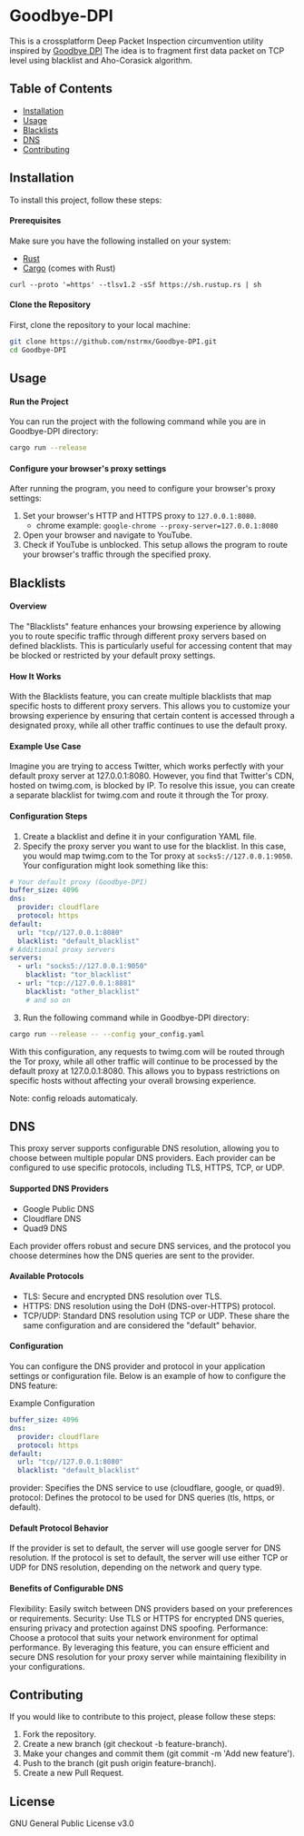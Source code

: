 # Goodbye-DPI
This is a crossplatform Deep Packet Inspection circumvention utility inspired by [Goodbye DPI](https://github.com/ValdikSS/GoodbyeDPI)
The idea is to fragment first data packet on TCP level using blacklist and Aho-Corasick algorithm.

## Table of Contents

- [Installation](#installation)
- [Usage](#usage)
- [Blacklists](#blacklists)
- [DNS](#dns)
- [Contributing](#contributing)

## Installation
To install this project, follow these steps:

#### Prerequisites
Make sure you have the following installed on your system:

- [Rust](https://www.rust-lang.org/tools/install)
- [Cargo](https://doc.rust-lang.org/cargo/getting-started/installation.html) (comes with Rust)


```
curl --proto '=https' --tlsv1.2 -sSf https://sh.rustup.rs | sh
```

#### Clone the Repository
First, clone the repository to your local machine:

```bash
git clone https://github.com/nstrmx/Goodbye-DPI.git
cd Goodbye-DPI
```

## Usage
#### Run the Project
You can run the project with the following command while you are in Goodbye-DPI directory:

```bash
cargo run --release
```
#### Configure your browser's proxy settings
After running the program, you need to configure your browser's proxy settings:

1. Set your browser's HTTP and HTTPS proxy to `127.0.0.1:8080`.
    - chrome example: `google-chrome --proxy-server=127.0.0.1:8080`
2. Open your browser and navigate to YouTube.
3. Check if YouTube is unblocked.
This setup allows the program to route your browser's traffic through the specified proxy.

## Blacklists
#### Overview
The "Blacklists" feature enhances your browsing experience by allowing you to route specific traffic through different proxy servers based on defined blacklists. This is particularly useful for accessing content that may be blocked or restricted by your default proxy settings.

#### How It Works
With the Blacklists feature, you can create multiple blacklists that map specific hosts to different proxy servers. This allows you to customize your browsing experience by ensuring that certain content is accessed through a designated proxy, while all other traffic continues to use the default proxy.

#### Example Use Case
Imagine you are trying to access Twitter, which works perfectly with your default proxy server at 127.0.0.1:8080. However, you find that Twitter's CDN, hosted on twimg.com, is blocked by IP. To resolve this issue, you can create a separate blacklist for twimg.com and route it through the Tor proxy.

#### Configuration Steps
1. Create a blacklist and define it in your configuration YAML file.
1. Specify the proxy server you want to use for the blacklist. In this case, you would map twimg.com to the Tor proxy at `socks5://127.0.0.1:9050`.
Your configuration might look something like this:
```yaml
# Your default proxy (Goodbye-DPI)
buffer_size: 4096
dns:
  provider: cloudflare
  protocol: https
default: 
  url: "tcp//127.0.0.1:8080"
  blacklist: "default_blacklist"
# Additional proxy servers
servers:
  - url: "socks5://127.0.0.1:9050"
    blacklist: "tor_blacklist"
  - url: "tcp://127.0.0.1:8881"
    blacklist: "other_blacklist"
    # and so on
```
3. Run the following command while in Goodbye-DPI directory:
```bash
cargo run --release -- --config your_config.yaml
```
With this configuration, any requests to twimg.com will be routed through the Tor proxy, while all other traffic will continue to be processed by the default proxy at 127.0.0.1:8080. This allows you to bypass restrictions on specific hosts without affecting your overall browsing experience.

Note: config reloads automaticaly.

## DNS
This proxy server supports configurable DNS resolution, allowing you to choose between multiple popular DNS providers. Each provider can be configured to use specific protocols, including TLS, HTTPS, TCP, or UDP.

#### Supported DNS Providers
* Google Public DNS
* Cloudflare DNS
* Quad9 DNS

Each provider offers robust and secure DNS services, and the protocol you choose determines how the DNS queries are sent to the provider.

#### Available Protocols
* TLS: Secure and encrypted DNS resolution over TLS.
* HTTPS: DNS resolution using the DoH (DNS-over-HTTPS) protocol.
* TCP/UDP: Standard DNS resolution using TCP or UDP. These share the same configuration and are considered the "default" behavior.

#### Configuration
You can configure the DNS provider and protocol in your application settings or configuration file. Below is an example of how to configure the DNS feature:

Example Configuration
```yaml
buffer_size: 4096
dns:
  provider: cloudflare
  protocol: https
default: 
  url: "tcp//127.0.0.1:8080"
  blacklist: "default_blacklist"
````
provider: Specifies the DNS service to use (cloudflare, google, or quad9).
protocol: Defines the protocol to be used for DNS queries (tls, https, or default).

#### Default Protocol Behavior
If the provider is set to default, the server will use google server for DNS resolution.
If the protocol is set to default, the server will use either TCP or UDP for DNS resolution, depending on the network and query type.

#### Benefits of Configurable DNS
Flexibility: Easily switch between DNS providers based on your preferences or requirements.
Security: Use TLS or HTTPS for encrypted DNS queries, ensuring privacy and protection against DNS spoofing.
Performance: Choose a protocol that suits your network environment for optimal performance.
By leveraging this feature, you can ensure efficient and secure DNS resolution for your proxy server while maintaining flexibility in your configurations.

## Contributing
If you would like to contribute to this project, please follow these steps:

1. Fork the repository.
2. Create a new branch (git checkout -b feature-branch).
3. Make your changes and commit them (git commit -m 'Add new feature').
4. Push to the branch (git push origin feature-branch).
5. Create a new Pull Request.

## License
GNU General Public License v3.0
